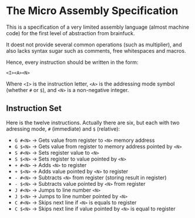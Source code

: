 # The Micro Assembly Specification #

This is a specification of a very limited assembly language (almost machine code)
for the first level of abstraction from brainfuck.

It doest not provide several common operations (such as multiplier), and also lacks
syntax sugar such as comments, free whitespaces and macros.

Hence, every instruction should be written in the form:

    <I><A><N>

Where `<I>` is the instruction letter, `<A>` is the addressing mode symbol (whether
`#` or `$`), and `<N>` is a non-negative integer.

## Instruction Set ##

Here is the twelve instructions. Actually there are six, but each with two adressing
mode, `#` (immediate) and `$` (relative):


* `G #<N>`    -> Gets value from register to `<N>` memory address
* `G $<N>`    -> Gets value from register to memory address pointed by `<N>`
* `S #<N>`    -> Sets register value to `<N>`
* `S $<N>`    -> Sets register to value pointed by `<N>`
* `+ #<N>`    -> Adds `<N>` to register
* `+ $<N>`    -> Adds value pointed by `<N>` to register
* `- #<N>`    -> Subtracts `<N>` from register (storing result in register)
* `- $<N>`    -> Subtracts value pointed by `<N>` from register
* `J #<N>`    -> Jumps to line number `<N>`
* `J $<N>`    -> Jumps to line number pointed by `<N>`
* `C #<N>`    -> Skips next line if `<N>` is equals to register
* `C $<N>`    -> Skips next line if value pointed by `<N>` is equal to register
